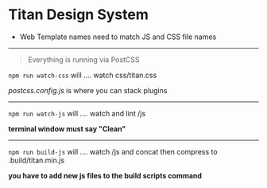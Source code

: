 # Titan Design System

 - Web Template names need to match JS and CSS file names

---

> Everything is running via PostCSS

`npm run watch-css` will .... watch css/titan.css

*postcss.config.js* is where you can stack plugins

---

`npm run watch-js` will .... watch and lint /js

**terminal window must say "Clean"**

---

`npm run build-js` will .... watch /js and concat then compress to .build/titan.min.js

**you have to add new js files to the build scripts command**
